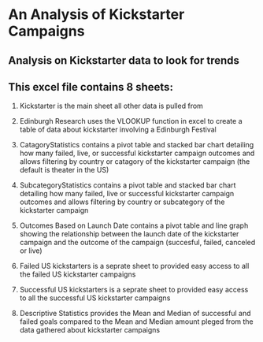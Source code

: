 # An Analysis of Kickstarter Campaigns
Analysis on Kickstarter data to look for trends
---
This excel file contains 8 sheets:
---
1. Kickstarter is the main sheet all other data is pulled from

2. Edinburgh Research uses the VLOOKUP function in excel to create a table of data about kickstarter involving a Edinburgh Festival

3. CatagoryStatistics contains a pivot table and stacked bar chart detailing how many failed, live, or successful kickstarter campaign outcomes and allows filtering by country or catagory of the kickstarter campaign (the default is theater in the US)

4. SubcategoryStatistics contains a pivot table and stacked bar chart detailing how many failed, live or successful kickstarter campaign outcomes and allows filtering by country or subcategory of the kickstarter campaign

5. Outcomes Based on Launch Date contains a pivot table and line graph showing the relationship between the launch date of the kickstarter campaign and the outcome of the campaign (succesful, failed, canceled or live)

6. Failed US kickstarters is a seprate sheet to provided easy access to all the failed US kickstarter campaigns

7. Successful US kickstarters is a seprate sheet to provided easy access to all the successful US kickstarter campaigns

8. Descriptive Statistics provides the Mean and Median of successful and failed goals compared to the Mean and Median amount pleged from the data gathered about kickstarter campaigns
